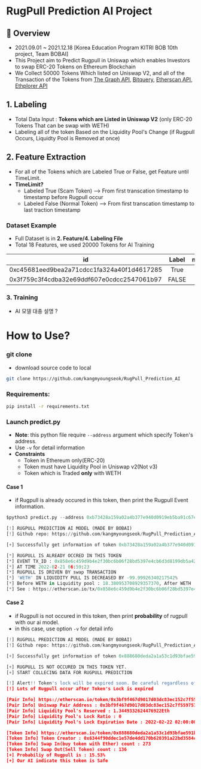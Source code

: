 # RugPull Prediction AI Project

## 🔎 Overview
- 2021.09.01 ~ 2021.12.18 [Korea Education Program KITRI BOB 10th project, Team BOBAI]
- This Project aim to Predict Rugpull in Uniswap which enables Investors to swap ERC-20 Tokens on Ethereum Blockchain
- We Collect 50000 Tokens Which listed on Uniswap V2, and all of the Transaction of the Tokens from [The Graph API](https://thegraph.com/hosted-service/subgraph/uniswap/uniswap-v2), [Bitquery](https://graphql.bitquery.io/ide), [Etherscan API](https://docs.etherscan.io/), [Ethplorer API](https://github.com/EverexIO/Ethplorer/wiki/ethplorer-api)  



## 1. Labeling
- Total Data Input : __Tokens which are Listed in Uniswap V2__ (only ERC-20 Tokens That can be swap with WETH)
- Labeling all of the token Based on the Liquidity Pool's Change (if Rugpull Occurs, Liquidty Pool is Removed at once)


## 2. Feature Extraction
- For all of the Tokens which are Labeled True or False, get Feature until TimeLimit.  
- __TimeLimit?__
  +  Labeled True (Scam Token)
--> From first transcation timestamp to timestamp before Rugpull occur 
  +  Labeled False (Normal Token)
--> From first transcation timestamp to last traction timestamp




### Dataset Example

- Full Dataset is in **2. Feature/4. Labeling File**
- Total 18 Features, we used 20000 Tokens for AI Training

| id | Label | mint_count_per_week | burn_count_per_week | mint_ratio | swap_ratio | burn_ratio | mint_mean_period | swap_mean_period | burn_mean_period |
|---|:---:|:---:|:---:|:---:|:---:|:---:|:---:|:---:|---|
| 0xc45681eed9bea2a71cdcc1fa324a40f1d4617285 | True | 3.6242 | 0 | 0.666667 | 0.333333 | 0 | 0.264756 | 0.03685 | 0 |
| 0x3f759c3f4cdba32e69ddf607e0cdcc2547061b97 | FALSE | 43.13652027 | 14.77804309 | 0.123232845 |0.834549093 | 0 | 0.264756 | 0.03685 | 0 |    


### 3. Training
- AI 모델 대충 설명 ?


# How to Use?

### git clone
- download source code to local
```bash
git clone https://github.com/kangmyoungseok/RugPull_Prediction_AI
```

### Requirements:

```bash
pip install -r requirements.txt
```

### Launch predict.py
- **Note**: this python file require `--address` argument which specify Token's address.
- Use `-v` for detail information
- **Constraints**
    + Token in Ethereum only(ERC-20)
    + Token must have Liquidity Pool in Uniswap v2(Not v3) 
    + Token which is Traded **only** with WETH 

#### **Case 1**
- if Rugpull is already occured in this token, then print the Rugpull Event information. 
```py
$python3 predict.py --address 0xb73428a159a02a4b377e940d0919eb5ba91c67e7

[!] RUGPULL PREDICTION AI MODEL (MADE BY BOBAI)
[!] Github repo: https://github.com/kangmyoungseok/RugPull_Prediction_AI

[+] Successfully get information of token 0xb73428a159a02a4b377e940d0919eb5ba91c67e7

[*] RUGPULL IS ALREADY OCCRED IN THIS TOKEN
[*] EVENT TX_ID : 0x858e6c459d9b4e2f30bc6b06f28bd5397e4cb6d3d8199db5a42fb9e227016d9d
[*] AT TIME 2022-02-21 06:59:23
[*] RUGPULL IS DRIVEN BY swap TRANSACTION
[*] 'WETH' IN LIQUIDITY PULL IS DECREASED BY -99.99926340217542%
[*] Before WETH in Liquidity pool : 18.380953708929357370, After WETH : 0.000135393705157493
[*] See : https://etherscan.io/tx/0x858e6c459d9b4e2f30bc6b06f28bd5397e4cb6d3d8199db5a42fb9e227016d9d
```

#### **Case 2**
- if Rugpull is not occured in this token, then print **probability** of rugpull with our ai model.
- in this case, use option `-v` for detail info
 
```py
[!] RUGPULL PREDICTION AI MODEL (MADE BY BOBAI)
[!] Github repo: https://github.com/kangmyoungseok/RugPull_Prediction_AI

[+] Successfully get information of token 0x888680deda2a1a53c1d93bfae591b93ca1f83bec

[+] RUGPULL IS NOT OCCURED IN THIS TOKEN YET.
[+] START COLLECING DATA FOR RUGPULL PREDICTION

[!] Alert!! Token's lock will be expired soon. Be careful regardless of AI Score
[!] Lots of Rugpull occur after Token's Lock is expired

[Pair Info] https://etherscan.io/token/0x3bf9f467d9017d03dc83ec152c7f559757bccb59
[Pair Info] Uniswap Pair Address : 0x3bf9f467d9017d03dc83ec152c7f559757bccb59
[Pair Info] Liquidity Pool's Reserved : 1.3449332624476922Eth
[Pair Info] Liquidity Pool's Lock Ratio : 0
[Pair Info] Liquidity Pool's Lock Expiration Date : 2022-02-22 02:00:00

[Token Info] https://etherscan.io/token/0x888680deda2a1a53c1d93bfae591b93ca1f83bec
[Token Info] Token Creator : 0x6344f90ddec1e57de4dd170b620391a22bd3584c
[Token Info] Swap In(buy token with Ether) count : 273
[Token Info] Swap Out(Sell Token) count : 136
[+] Probabiliy of Rugpull is : 15.53%
[+] Our AI indicate this token is Safe
```



